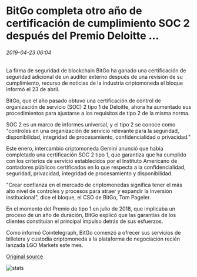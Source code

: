 # BitGo completa otro año de certificación de cumplimiento SOC 2 después del Premio Deloitte ...

###### 2019-04-23 06:04

La firma de seguridad de blockchain BitGo ha ganado una certificación de seguridad adicional de un auditor externo después de una revisión de su cumplimiento, recurso de noticias de la industria criptomoneda el bloque informó el 23 de abril.

BitGo, que el año pasado obtuvo una certificación de control de organización de servicio (SOC) 2 tipo 1 de Deloitte, ahora ha aumentado sus procedimientos para ajustarse a los requisitos de tipo 2 de la misma norma.

SOC 2 es un marco de informes universal, y el tipo 2 se conoce como "controles en una organización de servicio relevante para la seguridad, disponibilidad, integridad de procesamiento, confidencialidad o privacidad."

Este enero, intercambio criptomoneda Gemini anunció que había completado una certificación SOC 2 tipo 1, que garantiza que ha cumplido con los criterios de servicio establecidos por el Instituto Americano de contadores públicos certificados en lo que respecta a la confidencialidad, seguridad, privacidad, integridad de procesamiento y disponibilidad.

"Crear confianza en el mercado de criptomonedas significa tener el más alto nivel de controles y procesos para atraer y expandir la inversión institucional", dice el bloque, el CSO de BitGo, Tom Pageler.

En el momento del Premio de tipo 1 en julio de 2018, que implicaba un proceso de un año de duración, BitGo explicó que las garantías de los clientes constituían el principal impulso detrás de sus esfuerzos.

Como informó Cointelegraph, BitGo comenzó a ofrecer sus servicios de billetera y custodia criptomoneda a la plataforma de negociación recién lanzada LGO Markets este mes.

[Original source](https://cointelegraph.com/news/bitgo-completes-further-soc-2-compliance-certification-year-after-deloitte-award)

![stats](https://c.statcounter.com/11760860/0/a89fa40b/1/ "stats")